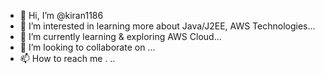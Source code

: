 - 👋 Hi, I’m @kiran1186
- 👀 I’m interested in learning more about Java/J2EE, AWS Technologies...
- 🌱 I’m currently learning & exploring AWS Cloud...
- 💞️ I’m looking to collaborate on ...
- 📫 How to reach me . ..

<!---
kiran1186/kiran1186 is a ✨ special ✨ repository because its `README.md` (this file) appears on your GitHub profile.
You can click the Preview link to take a look at your changes.
--->
